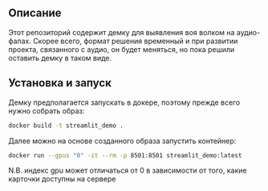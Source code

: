 ## Описание

Этот репозиторий содержит демку для выявления воя волком на аудио-фалах. Скорее всего, формат решения временный и при развитии проекта, связанного с аудио, он будет меняться, но пока решили оставить демку в таком виде.

## Установка и запуск

Демку предполагается запускать в докере, поэтому прежде всего нужно собрать образ:

```bash
docker build -t streamlit_demo .
```

Далее можно на основе созданного образа запустить контейнер:

```bash
docker run --gpus "0" -it --rm -p 8501:8501 streamlit_demo:latest
```

N.B. индекс gpu может отличаться от 0 в зависимости от того, какие карточки доступны на сервере